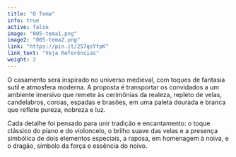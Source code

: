 ```yaml
---
title: "O Tema"
info: true
active: false
image: "005-tema1.png"
image2: "005-tema2.png"
link: "https://pin.it/257qsYfpK"
link_text: "Veja Referências"
weight: 3
---
```


O casamento será inspirado no universo medieval, com toques de fantasia sutil e atmosfera moderna. A proposta é transportar os convidados a um ambiente imersivo que remete às cerimônias da realeza, repleto de velas, candelabros, coroas, espadas e brasões, em uma paleta dourada e branca que reflete pureza, nobreza e luz.

Cada detalhe foi pensado para unir tradição e encantamento: o toque clássico do piano e do violoncelo, o brilho suave das velas e a presença simbólica de dois elementos especiais, a raposa, em homenagem à noiva, e o dragão, símbolo da força e essência do noivo.
